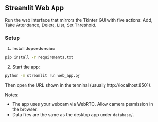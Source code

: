 ## Streamlit Web App

Run the web interface that mirrors the Tkinter GUI with five actions: Add, Take Attendance, Delete, List, Set Threshold.

### Setup

1) Install dependencies:

```bash
pip install -r requirements.txt
```

2) Start the app:

```bash
python -m streamlit run web_app.py
```

Then open the URL shown in the terminal (usually http://localhost:8501).

Notes:
- The app uses your webcam via WebRTC. Allow camera permission in the browser.
- Data files are the same as the desktop app under `database/`.

